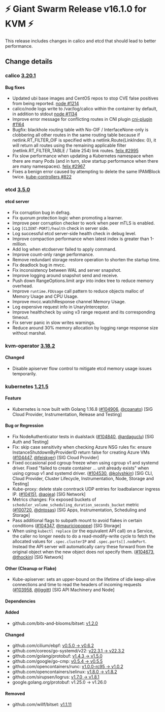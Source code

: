 # :zap: Giant Swarm Release v16.1.0 for KVM :zap:

This release includes changes in calico and etcd that should lead to better performance.

## Change details


### calico [3.20.1](https://github.com/projectcalico/calico/releases/tag/v3.20.1)

#### Bug fixes
 - Updated ubi base images and CentOS repos to stop CVE false positives from being reported. [node #1214](https://github.com/projectcalico/node/pull/1214)
 - calico/node logs write to /var/log/calico within the container by default, in addition to stdout [node #1134](https://github.com/projectcalico/node/pull/1134)
 - Improve error message for conflicting routes in CNI plugin [cni-plugin #1164](https://github.com/projectcalico/cni-plugin/pull/1164)
 - Bugfix: blackhole routing table with No-OIF / InterfaceNone-only is clobbering all other routes in the same routing table because if netlink.RT_FILTER_OIF is specified with a netlink.Route{LinkIndex: 0}, it will return all routes using the remaining applicable filter (netlink.RT_FILTER_TABLE / Table 254) link routes. [felix #2995](https://github.com/projectcalico/felix/pull/2995)
 - Fix slow performance when updating a Kubernetes namespace when there are many Pods (and in turn, slow startup performance when there are many namespaces). [felix #2967](https://github.com/projectcalico/felix/pull/2967)
 - Fixes a benign error caused by attempting to delete the same IPAMBlock twice. [kube-controllers #822](https://github.com/projectcalico/kube-controllers/pull/822)

### etcd [3.5.0](https://github.com/etcd-io/etcd/releases/tag/v3.5.0)

#### etcd server

- Fix corruption bug in defrag.
- Fix quorum protection logic when promoting a learner.
- Improve peer corruption checker to work when peer mTLS is enabled.
- Log `[CLIENT-PORT]/health` check in server side.
- Log successful etcd server-side health check in debug level.
- Improve compaction performance when latest index is greater than 1-million.
- Add log when etcdserver failed to apply command.
- Improve count-only range performance.
- Remove redundant storage restore operation to shorten the startup time.
- Fix deadlock bug in mvcc.
- Fix inconsistency between WAL and server snapshot.
- Improve logging around snapshot send and receive.
- Push down RangeOptions.limit argv into index tree to reduce memory overhead.
- Improve `runtime.FDUsage` call pattern to reduce objects malloc of Memory Usage and CPU Usage.
- Improve mvcc.watchResponse channel Memory Usage.
- Log expensive request info in UnaryInterceptor.
- Improve healthcheck by using v3 range request and its corresponding timeout.
- Fix server panic in slow writes warnings.
- Reduce around 30% memory allocation by logging range response size without marshal.


### kvm-operator [3.18.2](https://github.com/giantswarm/kvm-operator/releases/tag/v3.18.2)

#### Changed
- Disable apiserver flow control to mitigate etcd memory usage issues temporarily.



### kubernetes [1.21.5](https://github.com/kubernetes/kubernetes/releases/tag/v1.21.5)

#### Feature
- Kubernetes is now built with Golang 1.16.8 ([#104906](https://github.com/kubernetes/kubernetes/pull/104906), [@cpanato](https://github.com/cpanato)) [SIG Cloud Provider, Instrumentation, Release and Testing]
#### Bug or Regression
- Fix NodeAuthenticator tests in dualstack ([#104840](https://github.com/kubernetes/kubernetes/pull/104840), [@ardaguclu](https://github.com/ardaguclu)) [SIG Auth and Testing]
- Fix: skip case sensitivity when checking Azure NSG rules
  fix: ensure InstanceShutdownByProviderID return false for creating Azure VMs ([#104447](https://github.com/kubernetes/kubernetes/pull/104447), [@feiskyer](https://github.com/feiskyer)) [SIG Cloud Provider]
- Fixed occasional pod cgroup freeze when using cgroup v1 and systemd driver.
  Fixed "failed to create container ... unit already exists" when using cgroup v1 and systemd driver. ([#104530](https://github.com/kubernetes/kubernetes/pull/104530), [@kolyshkin](https://github.com/kolyshkin)) [SIG CLI, Cloud Provider, Cluster Lifecycle, Instrumentation, Node, Storage and Testing]
- Kube-proxy: delete stale conntrack UDP entries for loadbalancer ingress IP. ([#104151](https://github.com/kubernetes/kubernetes/pull/104151), [@aojea](https://github.com/aojea)) [SIG Network]
- Metrics changes: Fix exposed buckets of `scheduler_volume_scheduling_duration_seconds_bucket` metric ([#100720](https://github.com/kubernetes/kubernetes/pull/100720), [@dntosas](https://github.com/dntosas)) [SIG Apps, Instrumentation, Scheduling and Storage]
- Pass additional flags to subpath mount to avoid flakes in certain conditions ([#104347](https://github.com/kubernetes/kubernetes/pull/104347), [@mauriciopoppe](https://github.com/mauriciopoppe)) [SIG Storage]
- When using `kubectl replace` (or the equivalent API call) on a Service, the caller no longer needs to do a read-modify-write cycle to fetch the allocated values for `.spec.clusterIP` and `.spec.ports[].nodePort`.  Instead the API server will automatically carry these forward from the original object when the new object does not specify them. ([#104673](https://github.com/kubernetes/kubernetes/pull/104673), [@thockin](https://github.com/thockin)) [SIG Network]
#### Other (Cleanup or Flake)
- Kube-apiserver: sets an upper-bound on the lifetime of idle keep-alive connections and time to read the headers of incoming requests ([#103958](https://github.com/kubernetes/kubernetes/pull/103958), [@liggitt](https://github.com/liggitt)) [SIG API Machinery and Node]
#### Dependencies
#### Added
- github.com/bits-and-blooms/bitset: [v1.2.0](https://github.com/bits-and-blooms/bitset/tree/v1.2.0)
#### Changed
- github.com/cilium/ebpf: [v0.5.0 → v0.6.2](https://github.com/cilium/ebpf/compare/v0.5.0...v0.6.2)
- github.com/coreos/go-systemd/v22: [v22.3.1 → v22.3.2](https://github.com/coreos/go-systemd/v22/compare/v22.3.1...v22.3.2)
- github.com/golang/protobuf: [v1.4.3 → v1.5.0](https://github.com/golang/protobuf/compare/v1.4.3...v1.5.0)
- github.com/google/go-cmp: [v0.5.4 → v0.5.5](https://github.com/google/go-cmp/compare/v0.5.4...v0.5.5)
- github.com/opencontainers/runc: [v1.0.0-rc95 → v1.0.2](https://github.com/opencontainers/runc/compare/v1.0.0-rc95...v1.0.2)
- github.com/opencontainers/selinux: [v1.8.0 → v1.8.2](https://github.com/opencontainers/selinux/compare/v1.8.0...v1.8.2)
- github.com/sirupsen/logrus: [v1.7.0 → v1.8.1](https://github.com/sirupsen/logrus/compare/v1.7.0...v1.8.1)
- google.golang.org/protobuf: v1.25.0 → v1.26.0
#### Removed
- github.com/willf/bitset: [v1.1.11](https://github.com/willf/bitset/tree/v1.1.11)



